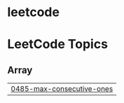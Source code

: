 # leetcode
<!---LeetCode Topics Start-->
# LeetCode Topics
## Array
|  |
| ------- |
| [0485-max-consecutive-ones](https://github.com/abhijeet-991/leetcode/tree/master/0485-max-consecutive-ones) |
<!---LeetCode Topics End-->
